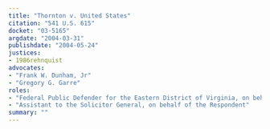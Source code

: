 ```yaml
---
title: "Thornton v. United States"
citation: "541 U.S. 615"
docket: "03-5165"
argdate: "2004-03-31"
publishdate: "2004-05-24"
justices:
- 1986rehnquist
advocates:
- "Frank W. Dunham, Jr"
- "Gregory G. Garre"
roles:
- "Federal Public Defender for the Eastern District of Virginia, on behalf of the Petitioner"
- "Assistant to the Solicitor General, on behalf of the Respondent"
summary: ""
---
```


